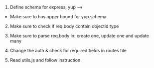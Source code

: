 1. Define schema for express, yup -->

- Make sure to has upper bound for yup schema

2. Make sure to check if req.body contain objectid type

3. Make sure to parse req.body in: create one, update one and update many

4. Change the auth & check for required fields in routes file

5. Read utils.js and follow instruction
